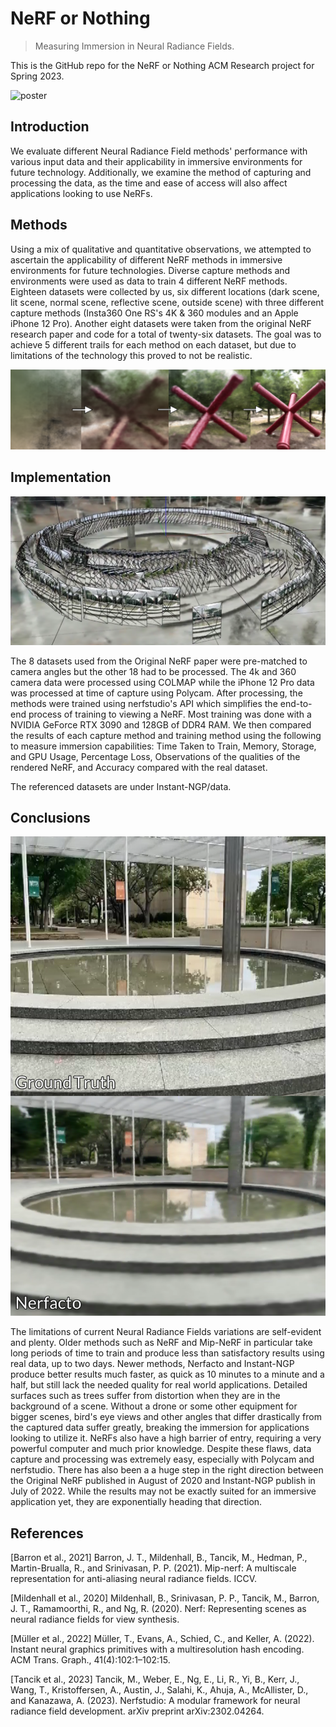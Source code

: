 # NeRF or Nothing
> Measuring Immersion in Neural Radiance Fields.

This is the GitHub repo for the NeRF or Nothing ACM Research project for Spring 2023.

![poster](Documentation/poster.png)

## Introduction

We evaluate different Neural Radiance Field methods' performance with various input data and their applicability in immersive environments for future technology. Additionally, we examine the method of capturing and processing the data, as the time and ease of access will also affect applications looking to use NeRFs.

## Methods 

Using a mix of qualitative and quantitative observations, we attempted to ascertain the applicability of different NeRF methods in immersive environments for future technologies. Diverse capture methods and environments were used as data to train 4 different NeRF methods. Eighteen datasets were collected by us, six different locations (dark scene, lit scene, normal scene, reflective scene, outside scene) with three different capture methods (Insta360 One RS's 4K & 360 modules and an Apple iPhone 12 Pro). Another eight datasets were taken from the original NeRF research paper and code for a total of twenty-six datasets. The goal was to achieve 5 different trails for each method on each dataset, but due to limitations of the technology this proved to not be realistic.

![poster](Documentation/overtime.png)

## Implementation

![poster](Documentation/bts.png)

The 8 datasets used from the Original NeRF paper were pre-matched to camera angles but the other 18 had to be processed. The 4k and 360 camera data were processed using COLMAP while the iPhone 12 Pro data was processed at time of capture using Polycam. After processing, the methods were trained using nerfstudio's API which simplifies the end-to-end process of training to viewing a NeRF. Most training was done with a NVIDIA GeForce RTX 3090 and 128GB of DDR4 RAM. We then compared the results of each capture method and training method using the following to measure immersion capabilities: Time Taken to Train, Memory, Storage, and GPU Usage, Percentage Loss, Observations of the qualities of the rendered NeRF, and Accuracy compared with the real dataset. 

The referenced datasets are under Instant-NGP/data.

## Conclusions

![poster](Documentation/comparison.png)

 The limitations of current Neural Radiance Fields variations are self-evident and plenty. Older methods such as NeRF and Mip-NeRF in particular take long periods of time to train and produce less than satisfactory results using real data, up to two days. Newer methods, Nerfacto and Instant-NGP produce better results much faster, as quick as 10 minutes to a minute and a half, but still lack the needed quality for real world applications. Detailed surfaces such as trees suffer from distortion when they are in the background of a scene. Without a drone or some other equipment for bigger scenes, bird's eye views and other angles that differ drastically from the captured data suffer greatly, breaking the immersion for applications looking to utilize it. NeRFs also have a high barrier of entry, requiring a very powerful computer and much prior knowledge. Despite these flaws, data capture and processing was extremely easy, especially with Polycam and nerfstudio. There has also been a a huge step in the right direction between the Original NeRF published in August of 2020 and Instant-NGP publish in July of 2022. While the results may not be exactly suited for an immersive application yet, they are exponentially heading that direction.
 
 ## References
 
[Barron et al., 2021] Barron, J. T., Mildenhall, B., Tancik, M., Hedman, P., Martin-Brualla, R., and Srinivasan, P. P.
(2021). Mip-nerf: A multiscale representation for anti-aliasing neural radiance fields. ICCV.

[Mildenhall et al., 2020] Mildenhall, B., Srinivasan, P. P., Tancik, M., Barron, J. T., Ramamoorthi, R., and Ng, R.
(2020). Nerf: Representing scenes as neural radiance fields for view synthesis.

[Müller et al., 2022] Müller, T., Evans, A., Schied, C., and Keller, A. (2022). Instant neural graphics primitives with a
multiresolution hash encoding. ACM Trans. Graph., 41(4):102:1–102:15.

[Tancik et al., 2023] Tancik, M., Weber, E., Ng, E., Li, R., Yi, B., Kerr, J., Wang, T., Kristoffersen, A., Austin, J., Salahi,
K., Ahuja, A., McAllister, D., and Kanazawa, A. (2023). Nerfstudio: A modular framework for neural radiance field
development. arXiv preprint arXiv:2302.04264.

